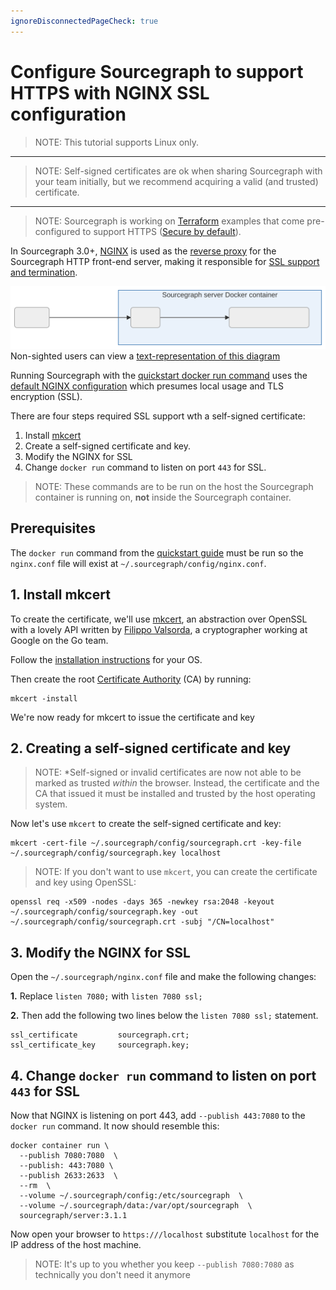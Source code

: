 ```yaml
---
ignoreDisconnectedPageCheck: true
---
```


# Configure Sourcegraph to support HTTPS with NGINX SSL configuration

> NOTE: This tutorial supports Linux only.

---

> NOTE: Self-signed certificates are ok when sharing Sourcegraph with your team initially, but we recommend acquiring a valid (and trusted) certificate.

---

> NOTE: Sourcegraph is working on [Terraform](https://www.terraform.io/intro/index.html) examples that come pre-configured to support HTTPS ([Secure by default](https://en.wikipedia.org/wiki/Secure_by_default)).

In Sourcegraph 3.0+, [NGINX](https://www.nginx.com/resources/glossary/nginx/) is used as the [reverse proxy](https://docs.nginx.com/nginx/admin-guide/web-server/reverse-proxy/) for the Sourcegraph HTTP front-end server, making it responsible for [SSL support and termination](https://docs.nginx.com/nginx/admin-guide/security-controls/terminating-ssl-http/).

![NGINX and Sourcegraph architecture](img/sourcegraph-nginx.svg)
Non-sighted users can view a [text-representation of this diagram](img/sourcegraph-nginx.mermaid)

Running Sourcegraph with the [quickstart docker run command](https://docs.sourcegraph.com/) uses the [default NGINX configuration](https://github.com/sourcegraph/sourcegraph/blob/master/cmd/server/shared/assets/nginx.conf) which presumes local usage and TLS encryption (SSL).

There are four steps required SSL support wth a self-signed certificate:

1. Install [mkcert](https://github.com/FiloSottile/mkcert)
1. Create a self-signed certificate and key.
1. Modify the NGINX for SSL
1. Change `docker run` command to listen on port `443` for SSL.

> NOTE: These commands are to be run on the host the Sourcegraph container is running on, **not** inside the Sourcegraph container.

## Prerequisites

The `docker run` command from the [quickstart guide](https://docs.sourcegraph.com) must be run so the `nginx.conf` file will exist at `~/.sourcegraph/config/nginx.conf`.


## 1. Install mkcert

To create the certificate, we'll use [mkcert](https://github.com/FiloSottile/mkcert#mkcert), an abstraction over OpenSSL with a lovely API written by [Filippo Valsorda](https://github.com/FiloSottile), a cryptographer working at Google on the Go team.

Follow the [installation instructions](https://github.com/FiloSottile/mkcert#installation) for your OS.

Then create the root [Certificate Authority](https://en.wikipedia.org/wiki/Certificate_authority) (CA) by running:

```shell
mkcert -install
```

We're now ready for mkcert to issue the certificate and key

## 2. Creating a self-signed certificate and key

> NOTE: *Self-signed or invalid certificates are now not able to be marked as trusted *within* the browser. Instead, the certificate and the CA that issued it must be installed and trusted by the host operating system.

Now let's use `mkcert` to create the self-signed certificate and key:

```shell
mkcert -cert-file ~/.sourcegraph/config/sourcegraph.crt -key-file ~/.sourcegraph/config/sourcegraph.key localhost
```

> NOTE: If you don't want to use `mkcert`, you can create the certificate and key using OpenSSL:

```shell
openssl req -x509 -nodes -days 365 -newkey rsa:2048 -keyout ~/.sourcegraph/config/sourcegraph.key -out ~/.sourcegraph/config/sourcegraph.crt -subj "/CN=localhost"
```

## 3. Modify the NGINX for SSL

Open the `~/.sourcegraph/nginx.conf` file and make the following changes:

**1.** Replace `listen 7080;` with `listen 7080 ssl;`

**2.** Then add the following two lines below the `listen 7080 ssl;` statement.

```nginx
ssl_certificate         sourcegraph.crt;
ssl_certificate_key     sourcegraph.key;
```

## 4. Change `docker run` command to listen on port `443` for SSL

Now that NGINX is listening on port 443, add `--publish 443:7080` to the `docker run` command. It now should resemble this:

```shell
docker container run \
  --publish 7080:7080  \
  --publish: 443:7080 \
  --publish 2633:2633  \
  --rm  \
  --volume ~/.sourcegraph/config:/etc/sourcegraph  \
  --volume ~/.sourcegraph/data:/var/opt/sourcegraph  \
  sourcegraph/server:3.1.1
```

Now open your browser to `https:///localhost` substitute `localhost` for the IP address of the host machine.

> NOTE: It's up to you whether you keep `--publish 7080:7080` as technically you don't need it anymore
